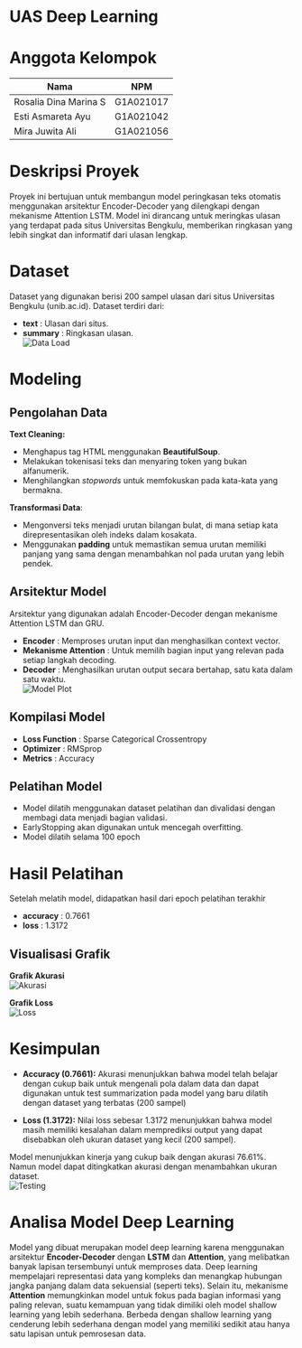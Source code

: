 # UAS Deep Learning

# Anggota Kelompok
| Nama                     | NPM       |
|------------------------- |-----------|
| Rosalia Dina Marina S    | G1A021017 |
| Esti Asmareta Ayu        | G1A021042 |
| Mira Juwita Ali          | G1A021056 |

# Deskripsi Proyek
Proyek ini bertujuan untuk membangun model peringkasan teks otomatis menggunakan arsitektur Encoder-Decoder yang dilengkapi dengan mekanisme Attention LSTM. Model ini dirancang untuk meringkas ulasan yang terdapat pada situs Universitas Bengkulu, memberikan ringkasan yang lebih singkat dan informatif dari ulasan lengkap.

# Dataset
Dataset yang digunakan berisi 200 sampel ulasan dari situs Universitas Bengkulu (unib.ac.id). Dataset terdiri dari:  
+ **text**     : Ulasan dari situs.  
+ **summary**  : Ringkasan ulasan.  
![Data Load](https://github.com/user-attachments/assets/df4416ca-7cd3-42d1-a4b9-4903173bbcc7)


# Modeling
## Pengolahan Data
**Text Cleaning:**
- Menghapus tag HTML menggunakan **BeautifulSoup**.
- Melakukan tokenisasi teks dan menyaring token yang bukan alfanumerik.
- Menghilangkan *stopwords* untuk memfokuskan pada kata-kata yang bermakna.

**Transformasi Data**:
- Mengonversi teks menjadi urutan bilangan bulat, di mana setiap kata direpresentasikan oleh indeks dalam kosakata.
- Menggunakan **padding** untuk memastikan semua urutan memiliki panjang yang sama dengan menambahkan nol pada urutan yang lebih pendek.

## Arsitektur Model
Arsitektur yang digunakan adalah Encoder-Decoder dengan mekanisme Attention LSTM dan GRU.  
+ **Encoder**              : Memproses urutan input dan menghasilkan context vector.  
+ **Mekanisme Attention**  : Untuk memilih bagian input yang relevan pada setiap langkah decoding.  
+ **Decoder**              : Menghasilkan urutan output secara bertahap, satu kata dalam satu waktu.  
![Model Plot](https://github.com/user-attachments/assets/4539cd28-458c-4a03-bc1d-d147e196a2e4)

## Kompilasi Model
+ **Loss Function**  : Sparse Categorical Crossentropy  
+ **Optimizer**      : RMSprop  
+ **Metrics**        : Accuracy  

## Pelatihan Model
- Model dilatih menggunakan dataset pelatihan dan divalidasi dengan membagi data menjadi bagian validasi.
- EarlyStopping akan digunakan untuk mencegah overfitting.
- Model dilatih selama 100 epoch

# Hasil Pelatihan
Setelah melatih model, didapatkan hasil dari epoch pelatihan terakhir  
+ **accuracy**  : 0.7661
+ **loss**      : 1.3172 

## Visualisasi Grafik
**Grafik Akurasi**  
![Akurasi](https://github.com/user-attachments/assets/5a2df5df-0001-4748-b64e-80a152ed25c1)

**Grafik Loss**  
![Loss](https://github.com/user-attachments/assets/60eabc25-2223-44be-9480-6eda2a51a3fb)

# Kesimpulan
+ **Accuracy (0.7661):** Akurasi menunjukkan bahwa model telah belajar dengan cukup baik untuk mengenali pola dalam data dan dapat digunakan untuk test summarization pada model yang baru dilatih   dengan dataset yang terbatas (200 sampel)

+ **Loss (1.3172):** Nilai loss sebesar 1.3172 menunjukkan bahwa model masih memiliki kesalahan dalam memprediksi output yang dapat disebabkan oleh ukuran dataset yang kecil (200 sampel).

Model menunjukkan kinerja yang cukup baik dengan akurasi 76.61%. Namun model dapat ditingkatkan akurasi dengan menambahkan ukuran dataset.  
![Testing](https://github.com/user-attachments/assets/ef12559e-47e4-4849-9ca2-bc2ed4e61395)

# Analisa Model Deep Learning
Model yang dibuat merupakan model deep learning karena menggunakan arsitektur **Encoder-Decoder** dengan **LSTM** dan **Attention**, yang melibatkan banyak lapisan tersembunyi untuk memproses data. Deep learning mempelajari representasi data yang kompleks dan menangkap hubungan jangka panjang dalam data sekuensial (seperti teks). Selain itu, mekanisme **Attention** memungkinkan model untuk fokus pada bagian informasi yang paling relevan, suatu kemampuan yang tidak dimiliki oleh model shallow learning yang lebih sederhana. Berbeda dengan shallow learning yang cenderung lebih sederhana dengan model yang memiliki sedikit atau hanya satu lapisan untuk pemrosesan data.





